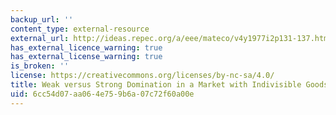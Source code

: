```yaml
---
backup_url: ''
content_type: external-resource
external_url: http://ideas.repec.org/a/eee/mateco/v4y1977i2p131-137.html
has_external_licence_warning: true
has_external_license_warning: true
is_broken: ''
license: https://creativecommons.org/licenses/by-nc-sa/4.0/
title: Weak versus Strong Domination in a Market with Indivisible Goods
uid: 6cc54d07-aa06-4e75-9b6a-07c72f60a00e
---
```

